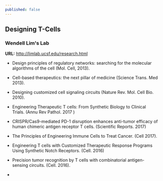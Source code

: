 ```yaml
---
published: false
---
```



## Designing T-Cells


### Wendell Lim's Lab

**URL:** http://limlab.ucsf.edu/research.html

- Design principles of regulatory networks: searching for the molecular algorithms of the cell (Mol. Cell, 2013).

- Cell-based therapeutics: the next pillar of medicine (Science Trans. Med 2013).

- Designing customized cell signaling circuits (Nature Rev. Mol. Cell Bio. 2010).

- Engineering Therapeutic T cells: From Synthetic Biology to Clinical Trials. (Annu Rev Pathol. 2017 )

- CRISPR/Cas9-mediated PD-1 disruption enhances anti-tumor efficacy of human chimeric antigen receptor T cells. (Scientific Reports. 2017)

- The Principles of Engineering Immune Cells to Treat Cancer. (Cell 2017).

- Engineering T cells with Customized Therapeutic Response Programs Using Synthetic Notch Receptors. (Cell. 2016)

- Precision tumor recognition by T cells with combinatorial antigen-sensing circuits. (Cell. 2016).

- 





